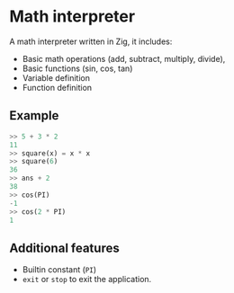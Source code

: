 # Math interpreter
A math interpreter written in Zig, it includes:
- Basic math operations (add, subtract, multiply, divide),
- Basic functions (sin, cos, tan)
- Variable definition
- Function definition

## Example

```python
>> 5 + 3 * 2
11
>> square(x) = x * x
>> square(6)
36
>> ans + 2
38
>> cos(PI)
-1
>> cos(2 * PI)
1
```

## Additional features
- Builtin constant (`PI`)
- `exit` or `stop` to exit the application.